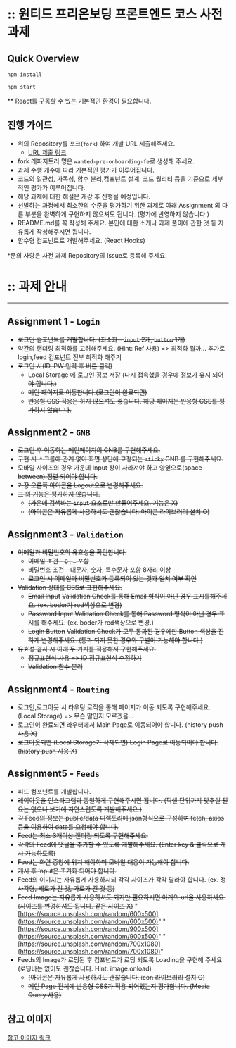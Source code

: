 # :: 원티드 프리온보딩 프론트엔드 코스 사전과제

## Quick Overview

```
npm install

npm start
```

\*\* React를 구동할 수 있는 기본적인 환경이 필요합니다.

## 진행 가이드

- 위의 Repository를 포크(`fork`) 하여 개발 URL 제출해주세요.
  - [URL 제출 링크](https://forms.gle/LcXnfrgtQp5MRrdU8)
- fork 레파지토리 명은 `wanted-pre-onboarding-fe`로 생성해 주세요.
- 과제 수행 개수에 따라 기본적인 평가가 이루어집니다.
- 코드의 일관성, 가독성, 함수 분리,컴포넌트 설계, 코드 퀄리티 등을 기준으로 세부적인 평가가 이루어집니다.
- 해당 과제에 대한 해설은 개강 후 진행될 예정입니다.
- 선발하는 과정에서 최소한의 수준을 평가하기 위한 과제로 아래 Assignment 외 다른 부분을 완벽하게 구현하지 않으셔도 됩니다. (평가에 반영하지 않습니다.)
- README.md를 꼭 작성해 주세요. 본인에 대한 소개나 과제 풀이에 관한 것 등 자유롭게 작성해주시면 됩니다.
- 함수형 컴포넌트로 개발해주세요. (React Hooks)

\*문의 사항은 사전 과제 Repository의 Issue로 등록해 주세요.

# :: 과제 안내

---

## Assignment 1 - `Login`

- ~~로그인 컴포넌트를 개발합니다. (최소화 - `input` 2개, `button` 1개)~~
- 약간의 랜더링 최적화를 고려해주세요. (Hint: Ref 사용) => 최적화 뭘까... 추가로 login,feed 컴포넌트 전부 최적화 해주기
- ~~로그인 시(ID, PW 입력 후 버튼 클릭)~~
  - ~~Local Storage 에 로그인 정보 저장 (다시 접속했을 경우에 정보가 유지 되어야 합니다.)~~
  - ~~메인 페이지로 이동합니다.(로그인이 완료되면)~~
  - ~~반응형 CSS 적용은 하지 않으셔도 좋습니다. 해당 페이지는 반응형 CSS를 평가하지 않습니다.~~

## Assignment2 - `GNB`

- ~~로그인 후 이동하는 메인페이지의 GNB를 구현해주세요.~~
- ~~구현 시 스크롤에 관계 없이 화면 상단에 고정되는 `sticky` GNB 를 구현해주세요.~~
- ~~모바일 사이즈의 경우 가운데 Input 창이 사라져야 하고 양옆으로(space-between) 정렬 되어야 합니다.~~
- ~~가장 오른쪽 아이콘을 Logout으로 변경해주세요.~~
- ~~그 외 기능은 평가하지 않습니다.~~
  - ~~(가운데 검색바는 `input` 요소로만 만들어주세요. 기능은 X)~~
  - ~~(아이콘은 자유롭게 사용하셔도 괜찮습니다. 아이콘 라이브러리 설치 O)~~

## Assignment3 - `Validation`

- ~~이메일과 비밀번호의 유효성을 확인합니다.~~
  - ~~이메일 조건 - `@` , `.` 포함~~
  - ~~비밀번호 조건 - 대문자, 숫자, 특수문자 포함 8자리 이상~~
  - ~~로그인 시 이메일과 비밀번호가 등록되어 있는 것과 일치 여부 확인~~
- ~~Validation 상태를 CSS로 표현해주세요.~~
  - ~~Email Input~~
    ~~Validation Check를 통해 Email 형식이 아닌 경우 표시를해주세요. (ex. boder가 red색상으로 변경)~~
  - ~~Password Input~~
    ~~Validation Check를 통해 Password 형식이 아닌 경우 표시를 해주세요. (ex. boder가 red색상으로 변경.)~~
  - ~~Login Button~~
    ~~Validation Check가 모두 통과된 경우에만 Button 색상을 진하게 변경해주세요. (통과 되지 못한 경우와 구별이 가능해야 합니다.)~~
- ~~유효성 검사 시 아래 두 가지를 적용해서 구현해주세요.~~
  - ~~정규표현식 사용 => ID 정규표현식 수정하기~~
  - ~~Validation 함수 분리~~

## Assignment4 - `Routing`

- 로그인,로그아웃 시 라우팅 로직을 통해 페이지가 이동 되도록 구현해주세요. (Local Storage) => 무슨 말인지 모르겠음...
- ~~로그인이 완료되면 라우터에서 Main Page로 이동되어야 합니다. (history push 사용 X)~~
- ~~로그아웃되면 (Local Storage가 삭제되면) Login Page로 이동되어야 합니다.(history push 사용 X)~~

## Assignment5 - `Feeds`

- 피드 컴포넌트를 개발합니다.
- ~~레이아웃을 인스타그램과 동일하게 구현해주시면 됩니다. (픽셀 단위까지 맞추실 필요는 없으나 보기에 자연스럽도록 개발해주세요.)~~
- ~~각 Feed의 정보는 public/data 디렉토리에 json형식으로 구성하여 fetch, axios 등을 이용하여 data를 요청해야 합니다.~~
- ~~Feed는 최소 3개이상 랜더링 되도록 구현해주세요.~~
- ~~각각의 Feed에 댓글을 추가할 수 있도록 개발해주세요. (Enter key & 클릭으로 게시 가능하도록)~~
- ~~Feed는 화면 중앙에 위치 해야하며 모바일 대응이 가능해야 합니다.~~
- ~~게시 후 Input은 초기화 되어야 합니다.~~
- ~~Feed의 이미지는 자유롭게 사용하시되 각각 사이즈가 각각 달라야 합니다. (ex. 정사각형, 세로가 긴 것, 가로가 긴 것 등)~~
- ~~Feed Image는 자유롭게 사용하셔도 되지만 필요하시면 아래의 url을 사용하세요.(사이즈를 변경하셔도 됩니다. 같은 사이즈 X)~~
  "[https://source.unsplash.com/random/600x500](https://source.unsplash.com/random/600x500)"
  "[https://source.unsplash.com/random/900x500](https://source.unsplash.com/random/900x500)"
  "[https://source.unsplash.com/random/700x1080](https://source.unsplash.com/random/700x1080)"
- Feeds의 Image가 로딩된 후 컴포넌트가 로딩 되도록 Loading을 구현해 주세요 (로딩바는 없어도 괜찮습니다. Hint: image.onload)
  - ~~(아이콘은 자유롭게 사용하셔도 괜찮습니다. icon 라이브러리 설치 O)~~
  - ~~메인 Page 전체에 반응형 CSS가 적용 되어있는지 평가합니다. (Media Query 사용)~~

## 참고 이미지

[참고 이미지 링크](https://bclef25.notion.site/1ed6d5b2192b45eeb4104a67f6a77250)

